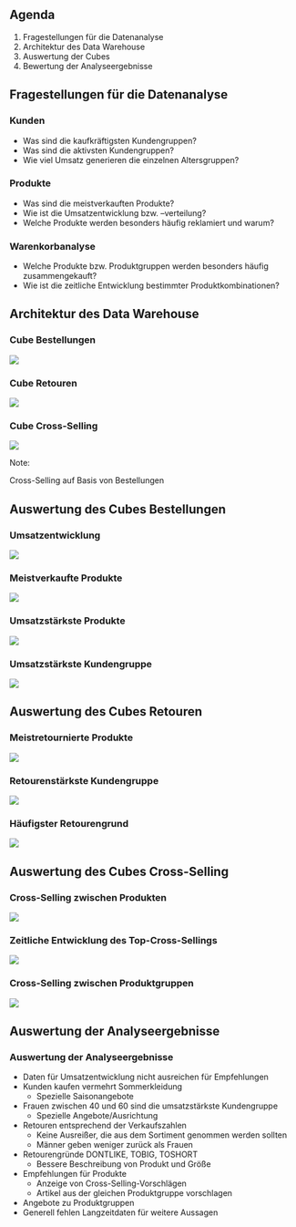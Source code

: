 ﻿## Agenda

1. Fragestellungen für die Datenanalyse
2. Architektur des Data Warehouse
3. Auswertung der Cubes
4. Bewertung der Analyseergebnisse



## Fragestellungen für die Datenanalyse



### Kunden

- Was sind die kaufkräftigsten Kundengruppen?
- Was sind die aktivsten Kundengruppen?
- Wie viel Umsatz generieren die einzelnen Altersgruppen?

### Produkte

- Was sind die meistverkauften Produkte? 
- Wie ist die Umsatzentwicklung bzw. –verteilung?
- Welche Produkte werden besonders häufig reklamiert und warum?

### Warenkorbanalyse

- Welche Produkte bzw. Produktgruppen werden besonders häufig zusammengekauft?
- Wie ist die zeitliche Entwicklung bestimmter Produktkombinationen?



## Architektur des Data Warehouse



### Cube Bestellungen

![](images/cube-bestellungen.png)



### Cube Retouren

![](images/cube-retouren.png)



### Cube Cross-Selling

![](images/cube-cross-sells.png)

Note:

Cross-Selling auf Basis von Bestellungen



<!-- .slide: data-background="images/cube-bestellungen-sql.png" -->

## Auswertung des Cubes Bestellungen



### Umsatzentwicklung

![](images/umsatzentwicklung.png)



### Meistverkaufte Produkte

![](images/topprodukt-anzahl.png)



### Umsatzstärkste Produkte

![](images/topprodukt-umsatz.png)



### Umsatzstärkste Kundengruppe

![](images/topkunden.png)



<!-- .slide: data-background="images/cube-retouren-sql.png" -->

## Auswertung des Cubes Retouren



### Meistretournierte Produkte

![](images/topretouren-anzahl.png)



### Retourenstärkste Kundengruppe

![](images/downkunden.png)



### Häufigster Retourengrund

![](images/topretourengrund.png)



<!-- .slide: data-background="images/cube-cross-sells-sql.png" -->

## Auswertung des Cubes Cross-Selling



### Cross-Selling zwischen Produkten

![](images/topcross-produkte.png)



### Zeitliche Entwicklung des Top-Cross-Sellings

![](images/topcrosssell-entwicklung.png)



### Cross-Selling zwischen Produktgruppen

![](images/topcross-gruppen.png)



<!-- .slide: data-background="images/xkcd.png" -->

## Auswertung der Analyseergebnisse



### Auswertung der Analyseergebnisse

- Daten für Umsatzentwicklung nicht ausreichen für Empfehlungen
- Kunden kaufen vermehrt Sommerkleidung
	- Spezielle Saisonangebote
- Frauen zwischen 40 und 60 sind die umsatzstärkste Kundengruppe
	- Spezielle Angebote/Ausrichtung
- Retouren entsprechend der Verkaufszahlen
	- Keine Ausreißer, die aus dem Sortiment genommen werden sollten
	- Männer geben weniger zurück als Frauen
- Retourengründe DONTLIKE, TOBIG, TOSHORT
	- Bessere Beschreibung von Produkt und Größe
- Empfehlungen für Produkte
	- Anzeige von Cross-Selling-Vorschlägen
	- Artikel aus der gleichen Produktgruppe vorschlagen
- Angebote zu Produktgruppen
- Generell fehlen Langzeitdaten für weitere Aussagen
